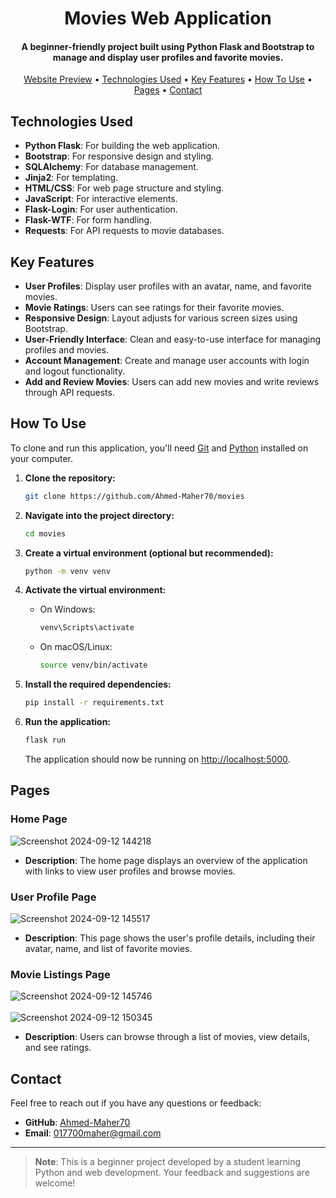 <h1 align="center">
  Movies Web Application
  <br>
</h1>

<h4 align="center">A beginner-friendly project built using Python Flask and Bootstrap to manage and display user profiles and favorite movies.</h4>

<p align="center">
  <a href="https://themoviessss.onrender.com/" target="_blank">Website Preview</a> •
  <a href="#technologies-used">Technologies Used</a> •
  <a href="#key-features">Key Features</a> •
  <a href="#how-to-use">How To Use</a> •
  <a href="#pages">Pages</a> •
  <a href="#contact">Contact</a>
</p>

## Technologies Used

* **Python Flask**: For building the web application.
* **Bootstrap**: For responsive design and styling.
* **SQLAlchemy**: For database management.
* **Jinja2**: For templating.
* **HTML/CSS**: For web page structure and styling.
* **JavaScript**: For interactive elements.
* **Flask-Login**: For user authentication.
* **Flask-WTF**: For form handling.
* **Requests**: For API requests to movie databases.

## Key Features

* **User Profiles**: Display user profiles with an avatar, name, and favorite movies.
* **Movie Ratings**: Users can see ratings for their favorite movies.
* **Responsive Design**: Layout adjusts for various screen sizes using Bootstrap.
* **User-Friendly Interface**: Clean and easy-to-use interface for managing profiles and movies.
* **Account Management**: Create and manage user accounts with login and logout functionality.
* **Add and Review Movies**: Users can add new movies and write reviews through API requests.

## How To Use

To clone and run this application, you'll need [Git](https://git-scm.com) and [Python](https://www.python.org/downloads/) installed on your computer. 

1. **Clone the repository:**

    ```bash
    git clone https://github.com/Ahmed-Maher70/movies
    ```

2. **Navigate into the project directory:**

    ```bash
    cd movies
    ```

3. **Create a virtual environment (optional but recommended):**

    ```bash
    python -m venv venv
    ```

4. **Activate the virtual environment:**

    - On Windows:

        ```bash
        venv\Scripts\activate
        ```

    - On macOS/Linux:

        ```bash
        source venv/bin/activate
        ```

5. **Install the required dependencies:**

    ```bash
    pip install -r requirements.txt
    ```

6. **Run the application:**

    ```bash
    flask run
    ```

    The application should now be running on [http://localhost:5000](http://localhost:5000).

## Pages

### Home Page

![Screenshot 2024-09-12 144218](https://github.com/user-attachments/assets/45dd0090-b9e0-46b8-9cfb-d265a54106bf)

- **Description**: The home page displays an overview of the application with links to view user profiles and browse movies.

### User Profile Page

![Screenshot 2024-09-12 145517](https://github.com/user-attachments/assets/5d6a21e6-87e8-417f-a580-69a672dab93d)

- **Description**: This page shows the user's profile details, including their avatar, name, and list of favorite movies.

### Movie Listings Page

![Screenshot 2024-09-12 145746](https://github.com/user-attachments/assets/4b9faa63-977c-40bd-9420-81c88ee0491c)
<br>
<br>
![Screenshot 2024-09-12 150345](https://github.com/user-attachments/assets/451d84cf-5d12-4ded-a6ed-bc4e41996e44)

- **Description**: Users can browse through a list of movies, view details, and see ratings.

## Contact

Feel free to reach out if you have any questions or feedback:

- **GitHub**: [Ahmed-Maher70](https://github.com/Ahmed-Maher70)
- **Email**: 017700maher@gmail.com

---

> **Note**: This is a beginner project developed by a student learning Python and web development. Your feedback and suggestions are welcome!
